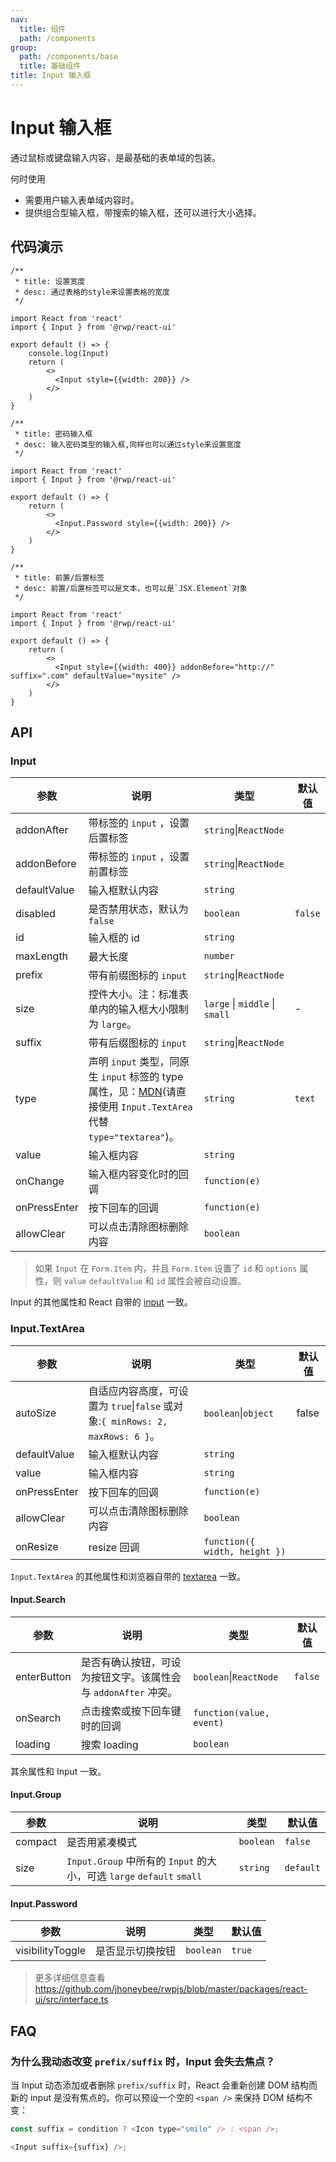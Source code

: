 ```yaml
---
nav:
  title: 组件
  path: /components
group:
  path: /components/base
  title: 基础组件
title: Input 输入框
---
```


# Input 输入框

通过鼠标或键盘输入内容，是最基础的表单域的包装。

何时使用 
- 需要用户输入表单域内容时。
- 提供组合型输入框，带搜索的输入框，还可以进行大小选择。


## 代码演示

```tsx
/**
 * title: 设置宽度
 * desc: 通过表格的style来设置表格的宽度
 */

import React from 'react'
import { Input } from '@rwp/react-ui'

export default () => {
    console.log(Input)
    return (
        <>
          <Input style={{width: 200}} /> 
        </>
    )
}
```

```tsx
/**
 * title: 密码输入框
 * desc: 输入密码类型的输入框,同样也可以通过style来设置宽度
 */

import React from 'react'
import { Input } from '@rwp/react-ui'

export default () => {
    return (
        <>
          <Input.Password style={{width: 200}} /> 
        </>
    )
}
```

```tsx
/**
 * title: 前置/后置标签
 * desc: 前置/后置标签可以是文本，也可以是`JSX.Element`对象
 */

import React from 'react'
import { Input } from '@rwp/react-ui'

export default () => {
    return (
        <>
          <Input style={{width: 400}} addonBefore="http://" suffix=".com" defaultValue="mysite" />
        </>
    )
}
```
  

## API

### Input

| 参数 | 说明 | 类型 | 默认值 |
| --- | --- | --- | --- |
| addonAfter | 带标签的 `input` ，设置后置标签 | `string`&#124;`ReactNode` |  |
| addonBefore | 带标签的 `input` ，设置前置标签 | `string`&#124;`ReactNode` |  |
| defaultValue | 输入框默认内容 | `string` |  |
| disabled | 是否禁用状态，默认为 `false` | `boolean` | `false` |
| id | 输入框的 id | `string` |  |
| maxLength | 最大长度 | `number` |  |
| prefix | 带有前缀图标的 `input` | `string`&#124;`ReactNode` |  |
| size | 控件大小。注：标准表单内的输入框大小限制为 `large`。 | `large` \| `middle` \| `small` | - |
| suffix | 带有后缀图标的 `input` | `string`&#124;`ReactNode` |  |
| type | 声明 `input` 类型，同原生 `input` 标签的 type 属性，见：[MDN](https://developer.mozilla.org/zh-CN/docs/Web/HTML/Element/input#属性)(请直接使用 `Input.TextArea` 代替 `type="textarea"`)。 | `string` | `text` |
| value | 输入框内容 | `string` |  |
| onChange | 输入框内容变化时的回调 | `function(e)` |  |
| onPressEnter | 按下回车的回调 | `function(e)` |  |
| allowClear | 可以点击清除图标删除内容 | `boolean` |  |

> 如果 `Input` 在 `Form.Item` 内，并且 `Form.Item` 设置了 `id` 和 `options` 属性，则 `value` `defaultValue` 和 `id` 属性会被自动设置。

Input 的其他属性和 React 自带的 [input](https://facebook.github.io/react/docs/events.html#supported-events) 一致。

### Input.TextArea

| 参数 | 说明 | 类型 | 默认值 |
| --- | --- | --- | --- |
| autoSize | 自适应内容高度，可设置为 `true`&#124;`false` 或对象:`{ minRows: 2, maxRows: 6 }`。 | `boolean`&#124;`object` | false |
| defaultValue | 输入框默认内容 | `string` |  |
| value | 输入框内容 | `string` |  |
| onPressEnter | 按下回车的回调 | `function(e)` |  |
| allowClear | 可以点击清除图标删除内容 | `boolean` |  |
| onResize | resize 回调 | `function({ width, height })` |  |

`Input.TextArea` 的其他属性和浏览器自带的 [textarea](https://developer.mozilla.org/en-US/docs/Web/HTML/Element/textarea) 一致。

#### Input.Search

| 参数 | 说明 | 类型 | 默认值 |
| --- | --- | --- | --- |
| enterButton | 是否有确认按钮，可设为按钮文字。该属性会与 `addonAfter` 冲突。 | `boolean`&#124;`ReactNode` | `false` |
| onSearch | 点击搜索或按下回车键时的回调 | `function(value, event)` |  |
| loading | 搜索 loading | `boolean` |  |

其余属性和 Input 一致。

#### Input.Group

| 参数 | 说明 | 类型 | 默认值 |
| --- | --- | --- | --- |
| compact | 是否用紧凑模式 | `boolean` | `false` |
| size | `Input.Group` 中所有的 `Input` 的大小，可选 `large` `default` `small` | `string` | `default` |


#### Input.Password

| 参数             | 说明             | 类型    | 默认值 |
| ---------------- | ---------------- | ------- | ------ |
| visibilityToggle | 是否显示切换按钮 | `boolean` | `true`   |



> 更多详细信息查看 https://github.com/jhoneybee/rwpjs/blob/master/packages/react-ui/src/interface.ts

## FAQ

### 为什么我动态改变 `prefix/suffix` 时，Input 会失去焦点？

当 Input 动态添加或者删除 `prefix/suffix` 时，React 会重新创建 DOM 结构而新的 input 是没有焦点的。你可以预设一个空的 `<span />` 来保持 DOM 结构不变：

```js
const suffix = condition ? <Icon type="smile" /> : <span />;

<Input suffix={suffix} />;
```
